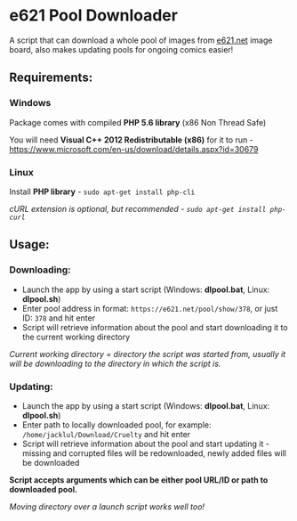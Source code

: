 # e621 Pool Downloader

A script that can download a whole pool of images from [e621.net](https://e621.net) image board, also makes updating pools for ongoing comics easier!

## Requirements:

### Windows

Package comes with compiled **PHP 5.6 library** (x86 Non Thread Safe)

You will need **Visual C++ 2012 Redistributable (x86)** for it to run - https://www.microsoft.com/en-us/download/details.aspx?id=30679

### Linux

Install **PHP library** - `sudo apt-get install php-cli`

_cURL extension is optional, but recommended -  `sudo apt-get install php-curl`_

## Usage:

### Downloading:
- Launch the app by using a start script (Windows: **dlpool.bat**, Linux: **dlpool.sh**)
- Enter pool address in format: `https://e621.net/pool/show/378`, or just ID: `378` and hit enter
- Script will retrieve information about the pool and start downloading it to the current working directory

_Current working directory = directory the script was started from, usually it will be downloading to the directory in which the script is._

### Updating:
- Launch the app by using a start script (Windows: **dlpool.bat**, Linux: **dlpool.sh**)
- Enter path to locally downloaded pool, for example: `/home/jacklul/Download/Cruelty` and hit enter
- Script will retrieve information about the pool and start updating it - missing and corrupted files will be redownloaded, newly added files will be downloaded

**Script accepts arguments which can be either pool URL/ID or path to downloaded pool.**

_Moving directory over a launch script works well too!_
